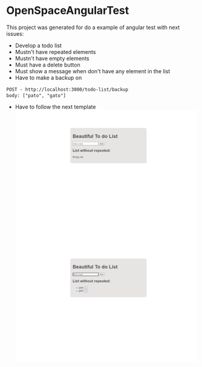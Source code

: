 # OpenSpaceAngularTest

This project was generated for do a example of angular test with next issues:

- Develop a todo list
- Mustn't have repeated elements
- Mustn't have empty elements
- Must have a delete button
- Must show a message when don't have any element in the list
- Have to make a backup on 
````
POST - http://localhost:3000/todo-list/backup
body: ["pato", "gato"]
````
- Have to follow the next template
![alt text](src\assets\img\template-1.png)
![alt text](src\assets\img\template-2.png)
